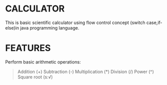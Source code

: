 # CALCULATOR
This is basic scientific calculator using flow control concept (switch case,if-else)in java programming language.
# FEATURES
Perform basic arithmetic operations:
> Addition (+)
> Subtraction (-)
> Multiplication (*)
> Division (/)
> Power (^)
> Square root (s:√)
